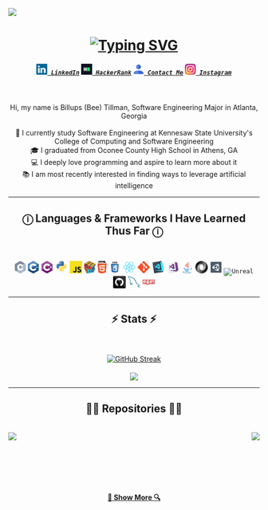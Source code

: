 ![](https://komarev.com/ghpvc/?username=BeeTillman&style=for-the-badge&label=PROFILE+VIEWS&color=36bcf7)

<h1 align="center">
  <a href="https://git.io/typing-svg">
    <img src="https://readme-typing-svg.herokuapp.com?font=Lato&pause=1000&center=true&random=false&width=435&lines=Hello%2C+There!;My+Name+is+Bee+Tillman;Welcome+to+my+GitHub!" alt="Typing SVG" />
  </a>
</h1>

<h5 align="center">
  <code><a href="https://www.linkedin.com/in/billups-tillman/" title="LinkedIn"><img width="22" src="images/linkedin.svg"> LinkedIn</a></code>
  <code><a href="https://www.hackerrank.com/profile/bpt3creations" title="HackerRank Profile"><img width="22" src="images/hackerrank.png"> HackerRank</a></code>
  <code><a href="mailto:bpt3creations@gmail.com" title="Contact"><img width="22" src="images/permissions-svgrepo-com.svg"> Contact Me</a></code>
  <code><a href="https://www.instagram.com/letschillwithbill/" title="Instagram Profile"><img width="22" src="images/instagram.svg"> Instagram</a></code>
</h5>
<br>
<p align="center">
  Hi, my name is Billups (Bee) Tillman, Software Engineering Major in Atlanta, Georgia
  <br>
  <br>
  🔬 I currently study Software Engineering at Kennesaw State University's College of Computing and Software Engineering
  <br>
  🎓 I graduated from Oconee County High School in Athens, GA
  <br>
  💻 I deeply love programming and aspire to learn more about it
  <br>
  📚 I am most recently interested in finding ways to leverage artificial intelligence
  <br>
</p>

<hr>
<h2 align="center">ⓘ Languages & Frameworks I Have Learned Thus Far ⓘ</h2>
<br>
<p align="center">
  <code><img title="C" height="25" src="images/c.svg"></code>
  <code><img title="C++" height="25" src="images/cpp.svg"></code>
  <code><img title="C#" height="25" src="images/cSharp.svg"></code>
  <code><img title="Python" height="25" src="images/python-original.svg"></code>
  <code><img title="Javascript" height="25" src="images/javascript.svg"></code>
  <code><img title="Problem Solving" height="25" src="images/problemSolving.png"></code>
  <code><img title="HTML5" height="25" src="images/html5.svg"></code>
  <code><img title="CSS" height="25" src="images/css.svg"></code>
  <code><img title="React" height="25" src="images/react-original.svg"></code>
  <code><img title="Git" height="25" src="images/git-original.svg"></code>
  <code><img title="Visual Studio Code" height="25" src="images/vscode.png"></code>
  <code><img title="Microsoft Visual Studio" height="25" src="images/visualstudio.png"></code>
  <code><img title="Java" height="25" src="images/java-original.svg"></code>
  <code><img title="JSON" height="25" src="images/json.svg"></code>
  <code><img title="Unity" height="25" src="images/unity3d.svg"></code>
  <code><img title="Unreal" height="25" src="unreal-engine-svgrepo-com"></code>
  <code><img title="GitHub" height="25" src="images/github.svg"></code>
  <code><img title="MySQL" height="25" src="images/mysql.svg"></code>
  <code><img title="npm" height="25" src="images/npm.svg"></code>
</p>
<hr>

<h2 align="center">⚡ Stats ⚡</h2>
<br>
<p align=center>
  <div align=center>
    <a href="https://git.io/streak-stats"><img align="center" width=600 src="https://streak-stats.demolab.com?user=BeeTillman&theme=transparent&mode=weekly" alt="GitHub Streak" /></a>
  <br><br>
    <a href="https://github.com/anuraghazra/github-readme-stats">
      <img align="center" width=450 src="https://github-readme-stats.vercel.app/api/top-langs/?username=BeeTillman&Cuda&title_color=61dafb&text_color=ffffff&icon_color=61dafb&bg_color=20232a&langs_count=8&layout=compact&border_color=61dafb&hide_border=true&size_weight=0.5&count_weight=0.5&hide_title=true" />
    </a>
</p>

<hr>

<h2 align="center">👨‍💻 Repositories 👨‍💻</h2>
<br>
<div width="100%" align="center">
  <a align="left" href="https://github.com/BeeTillman/Stock-Tracker-React-Site" title="Stock Tracker"><img align="left" height="115" src="https://github-readme-stats.vercel.app/api/pin/?username=BeeTillman&repo=Stock-Tracker-React-Site&theme=react&border_color=61dafb&border_radius=10&description_lines_count=1"></a><a align="right" href="https://github.com/BeeTillman/Arduino-Learning-Projects" title="Arduino Projects"><img align="right" height="115" src="https://github-readme-stats.vercel.app/api/pin/?username=BeeTillman&repo=Arduino-Learning-Projects&theme=react&border_color=61dafb&border_radius=10&description_lines_count=1"></a>
</div>
<br/><br/><br/><br/><br/><br/>

<h4 align="center">
  <a href="https://github.com/BeeTillman?tab=repositories" title="Show Repositories">🔎 Show More 🔍</a>
</h4>

